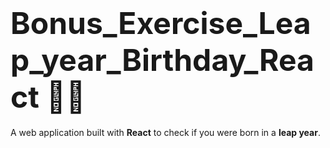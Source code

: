 # <span style="font-size:3rem"> **Bonus_Exercise_Leap_year_Birthday_React 🎉🎉** </span>

A web application built with **React** to check if you were born in a **leap year**.
